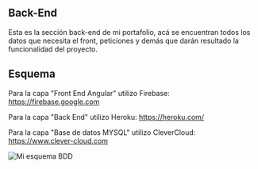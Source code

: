 ## Back-End

Esta es la sección back-end de mi portafolio, acá se encuentran todos los datos que necesita el front, peticiones y demás que darán resultado la funcionalidad del proyecto.

## Esquema

Para la capa "Front End Angular" utilizo Firebase:
https://firebase.google.com

Para la capa "Back End" utilizo Heroku:
https://heroku.com/

Para la capa "Base de datos MYSQL" utilizo CleverCloud:
https://www.clever-cloud.com

![Mi esquema BDD](https://user-images.githubusercontent.com/100737118/198746222-a6d25bcb-36f1-41ba-a45f-0255ac34ceb8.jpg)
